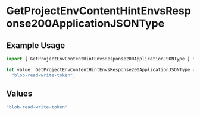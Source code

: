 # GetProjectEnvContentHintEnvsResponse200ApplicationJSONType

## Example Usage

```typescript
import { GetProjectEnvContentHintEnvsResponse200ApplicationJSONType } from "@vercel/sdk/models/operations/getprojectenv.js";

let value: GetProjectEnvContentHintEnvsResponse200ApplicationJSONType =
  "blob-read-write-token";
```

## Values

```typescript
"blob-read-write-token"
```